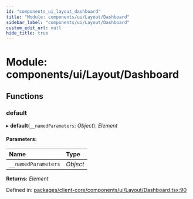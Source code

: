 ```yaml
---
id: "components_ui_layout_dashboard"
title: "Module: components/ui/Layout/Dashboard"
sidebar_label: "components/ui/Layout/Dashboard"
custom_edit_url: null
hide_title: true
---
```


# Module: components/ui/Layout/Dashboard

## Functions

### default

▸ **default**(`__namedParameters`: *Object*): *Element*

#### Parameters:

Name | Type |
:------ | :------ |
`__namedParameters` | *Object* |

**Returns:** *Element*

Defined in: [packages/client-core/components/ui/Layout/Dashboard.tsx:90](https://github.com/xr3ngine/xr3ngine/blob/66a84a950/packages/client-core/components/ui/Layout/Dashboard.tsx#L90)
